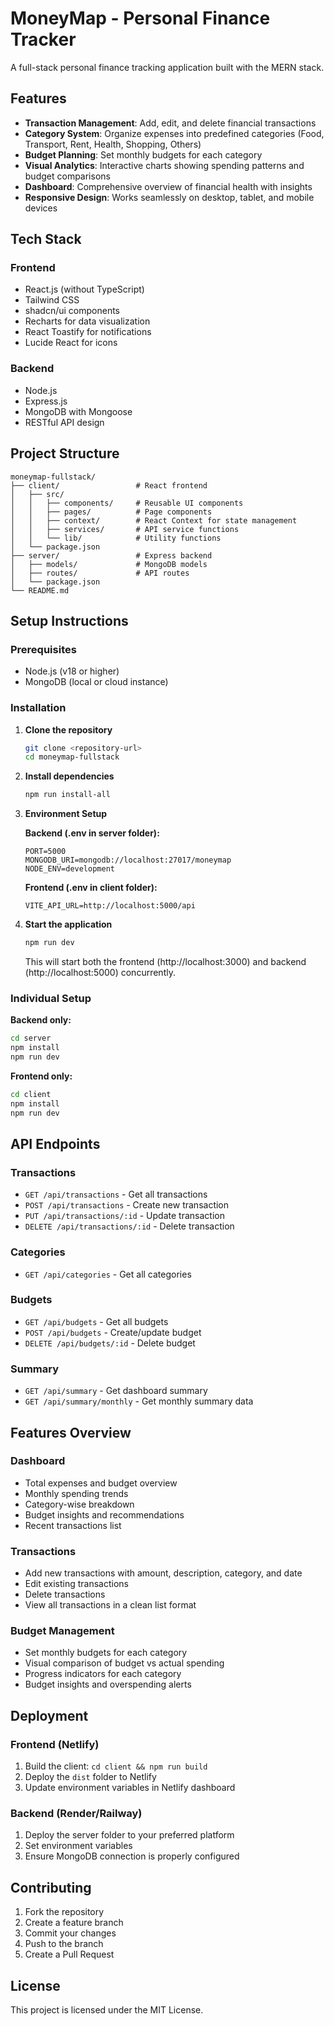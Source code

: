 # MoneyMap - Personal Finance Tracker

A full-stack personal finance tracking application built with the MERN stack.

## Features

- **Transaction Management**: Add, edit, and delete financial transactions
- **Category System**: Organize expenses into predefined categories (Food, Transport, Rent, Health, Shopping, Others)
- **Budget Planning**: Set monthly budgets for each category
- **Visual Analytics**: Interactive charts showing spending patterns and budget comparisons
- **Dashboard**: Comprehensive overview of financial health with insights
- **Responsive Design**: Works seamlessly on desktop, tablet, and mobile devices

## Tech Stack

### Frontend
- React.js (without TypeScript)
- Tailwind CSS
- shadcn/ui components
- Recharts for data visualization
- React Toastify for notifications
- Lucide React for icons

### Backend
- Node.js
- Express.js
- MongoDB with Mongoose
- RESTful API design

## Project Structure

```
moneymap-fullstack/
├── client/                 # React frontend
│   ├── src/
│   │   ├── components/     # Reusable UI components
│   │   ├── pages/          # Page components
│   │   ├── context/        # React Context for state management
│   │   ├── services/       # API service functions
│   │   └── lib/            # Utility functions
│   └── package.json
├── server/                 # Express backend
│   ├── models/             # MongoDB models
│   ├── routes/             # API routes
│   └── package.json
└── README.md
```

## Setup Instructions

### Prerequisites
- Node.js (v18 or higher)
- MongoDB (local or cloud instance)

### Installation

1. **Clone the repository**
   ```bash
   git clone <repository-url>
   cd moneymap-fullstack
   ```

2. **Install dependencies**
   ```bash
   npm run install-all
   ```

3. **Environment Setup**
   
   **Backend (.env in server folder):**
   ```env
   PORT=5000
   MONGODB_URI=mongodb://localhost:27017/moneymap
   NODE_ENV=development
   ```
   
   **Frontend (.env in client folder):**
   ```env
   VITE_API_URL=http://localhost:5000/api
   ```

4. **Start the application**
   ```bash
   npm run dev
   ```

   This will start both the frontend (http://localhost:3000) and backend (http://localhost:5000) concurrently.

### Individual Setup

**Backend only:**
```bash
cd server
npm install
npm run dev
```

**Frontend only:**
```bash
cd client
npm install
npm run dev
```

## API Endpoints

### Transactions
- `GET /api/transactions` - Get all transactions
- `POST /api/transactions` - Create new transaction
- `PUT /api/transactions/:id` - Update transaction
- `DELETE /api/transactions/:id` - Delete transaction

### Categories
- `GET /api/categories` - Get all categories

### Budgets
- `GET /api/budgets` - Get all budgets
- `POST /api/budgets` - Create/update budget
- `DELETE /api/budgets/:id` - Delete budget

### Summary
- `GET /api/summary` - Get dashboard summary
- `GET /api/summary/monthly` - Get monthly summary data

## Features Overview

### Dashboard
- Total expenses and budget overview
- Monthly spending trends
- Category-wise breakdown
- Budget insights and recommendations
- Recent transactions list

### Transactions
- Add new transactions with amount, description, category, and date
- Edit existing transactions
- Delete transactions
- View all transactions in a clean list format

### Budget Management
- Set monthly budgets for each category
- Visual comparison of budget vs actual spending
- Progress indicators for each category
- Budget insights and overspending alerts

## Deployment

### Frontend (Netlify)
1. Build the client: `cd client && npm run build`
2. Deploy the `dist` folder to Netlify
3. Update environment variables in Netlify dashboard

### Backend (Render/Railway)
1. Deploy the server folder to your preferred platform
2. Set environment variables
3. Ensure MongoDB connection is properly configured

## Contributing

1. Fork the repository
2. Create a feature branch
3. Commit your changes
4. Push to the branch
5. Create a Pull Request

## License

This project is licensed under the MIT License.